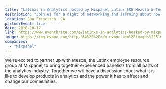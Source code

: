 ```yaml
---
title: "Latinxs in Analytics hosted by Mixpanel Latinx ERG Mezcla & Techqueria"
description: "Join us for a night of networking and learning about how Latinxs are shaping the analytics industry!"
location: San Francisco, CA
partnerEvent: true
date: 2018-10-17
link: https://www.eventbrite.com/e/latinxs-in-analytics-hosted-by-mixpanels-latinx-erg-mezcla-techqueria-tickets-51170447185#
image: https://img.evbuc.com/https%3A%2F%2Fcdn.evbuc.com%2Fimages%2F51002464%2F15369463375%2F1%2Foriginal.jpg?w=800&auto=compress&rect=0%2C0%2C1802%2C901&s=3089428d67217cb2bd3aca23b7ce2331
companies:
  - "Mixpanel"
---
```


We're excited to partner up with Mezcla, the Latinx employee resource group at Mixpanel, to bring together experienced panelists from all parts of the analytics industry. Together we will have a discussion about what it is like to develop products in analytics and the power it has to affect and change our communities.
